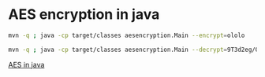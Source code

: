 # AES encryption in java

```bash
mvn -q ; java -cp target/classes aesencryption.Main --encrypt=ololo

mvn -q ; java -cp target/classes aesencryption.Main --decrypt=9T3d2eg/O8ntHYO1UXdDZg==
```

[AES in java](https://www.devglan.com/corejava/java-aes-encypt-decrypt)
